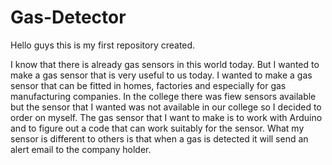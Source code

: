 # Gas-Detector
Hello guys this is my first repository created.

I know that there is already gas sensors in this world today. But I wanted to make a gas sensor that is very useful to us today. I wanted to make a gas sensor that can be fitted in homes, factories and especially for gas manufacturing companies. In the college there was fiew sensors available but the sensor that I wanted was not available in our college so I decided to order on myself. The gas sensor that I want to make is to work with Arduino and to figure out a code that can work suitably for the sensor. What my sensor is different to others is that when a gas is detected it will send an alert email to the company holder.
